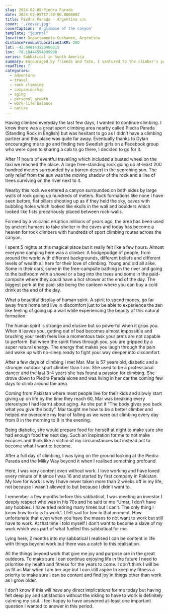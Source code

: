 ```yaml
---
slug: 2024-02-05-Piedra Parada
date: 2024-02-05T17:30:00.000000Z
title: Piedra Parada - Argentina 🇦🇷
cover: './cover.jpg'
coverCaption: 'A glimpse of the canyon'
template: "journal"
location: Departamento Cushamen, Argentina
distanceFromLastLocationInKM: 200
lat: -42.648143550000015
lon: -70.10444594999998
series: Sabbatical in South America
summary: Encouraged by friends and fate, I ventured to the climber's paradise of Piedra Parada, where the breathtaking rock formations and the inspiring spirit of fellow climbers, especially the resilient 57 year old climber Mar, taught me the importance of prioritizing health and cherishing life's simple pleasures.
readTime: 7
categories:
  - adventure
  - travel
  - rock climbing
  - companionship
  - aging
  - personal growth
  - work-life balance
  - nature
---
```


Having climbed everyday the last few days, I wanted to continue climbing. I knew there was a great sport climbing area nearby called Piedra Parada (Standing Rock in English) but was hesitant to go as I didn’t have a climbing partner and this place was quite far away. Eventually thanks to Dylan encouraging me to go and finding two Swedish girls on a Facebook group who were open to sharing a cab to go there, I decided to go for it.

After 11 hours of eventful travelling which included a busted wheel on the taxi we reached the place. A large free-standing rock going up at-least 200 hundred meters surrounded by a barren desert in the scorching sun. The only relief from the sun was the moving shadow of the rock and a line of trees surviving on the river next to it.

Nearby this rock we entered a canyon surrounded on both sides by large walls of rock going up hundreds of meters. Rock formations like none I have seen before, flat pillars shooting up as if they held the sky, caves with bubbling holes which looked like skulls in the wall and boulders which looked like fists precariously placed between rock-walls.

Formed by a volcanic eruption millions of years ago, the area has been used by ancient humans to take shelter in the caves and today has become a heaven for rock climbers with hundreds of sport climbing routes across the canyon.

I spent 5 nights at this magical place but it really felt like a few hours. Almost everyone camping here was a climber. A hodgepodge of people, from around the world with different backgrounds, different beliefs and different levels of wealth all here for their love of climbing. Young and old all alike. Some in their cars, some in the free-campsite bathing in the river and going to the bathroom with a shovel or a bag into the trees and some in the paid-campsite where they could have a hot shower at the end of the day. The biggest perk at the paid-site being the canteen where you can buy a cold drink at the end of the day.

What a beautiful display of human spirit. A spirit to spend money, go far away from home and live in discomfort just to be able to experience the zen like feeling of going up a wall while experiencing the beauty of this natural formation. 

The human spirit is strange and elusive but so powerful when it grips you. When it leaves you, getting out of bed becomes almost impossible and brushing your teeth feels like a momentous task your arms are not capable to perform. But when the spirit flows through you, you are gripped by a super natural energy. The energy that makes you laugh through the pain and wake up with no-sleep ready to fight your way deeper into discomfort.

After a few days of climbing I met Mar. Mar is 57 years old, diabetic and a stronger outdoor sport climber than I am. She used to be a professional dancer and the last 3-4 years she has found a passion for climbing. She drove down to Piedra Parada alone and was living in her car the coming few days to climb around the area.

Coming from Pakistan where most people live for their kids and slowly start giving up on life by the time they reach 60, Mar was breaking every stereotype I had learnt about aging. As she put it “The body gives you back what you give the body”. Mar taught me how to be a better climber and helped me overcome my fear of falling as we were out climbing every day from 8 in the morning to 8 in the evening. 

Being diabetic, she would prepare food for herself at night to make sure she had enough food the next day. Such an inspiration for me to not make excuses and think like a victim of my circumstances but instead act to become what I want to become.

After a full day of climbing, I was lying on the ground looking at the Piedra Parada and the Milky Way beyond it when I realised something profound.

Here, I was very content even without work. I love working and have loved every minute of it since I was 16 and started by first company in Pakistan. My love for work is why I have never taken more than 2 weeks off in my life, not because I wasn’t allowed to but because I didn’t want to.

I remember a few months before this sabbatical, I was meeting an investor I deeply respect who was in his 70s and he said to me “Umar, I don’t have any hobbies. I have tried retiring many times but I can’t. The only thing I know how to do is to work”. I felt sad for him in that moment. How unfortunate that even when you have the means to not want to work but still have to work. At that time I told myself I don’t want to become a slave of my work which was part of what fuelled this sabbatical for me. 

Lying here, 2 months into my sabbatical I realised I can be content in life with things beyond work but there was a catch to this realisation.

All the things beyond work that give me joy and purpose are in the great outdoors. To make sure I can continue enjoying life in the future I need to prioritise my health and fitness for the years to come. I don’t think I will be as fit as Mar when I am her age but I can still aspire to keep my fitness a priority to make sure I can be content and find joy in things other than work as I grow older.

I don’t know if this will have any direct implications for me today but having felt deep joy and satisfaction without the inkling to have to work is definitely calming my soul. I feel happy to have answered at-least one important question I wanted to answer in this period.